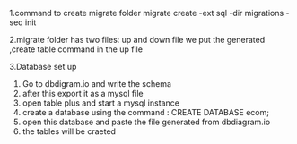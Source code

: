 1.command to create migrate folder
  migrate create -ext sql -dir migrations -seq init

2.migrate folder has two files:
  up and down file we put the generated ,create table command in the up file

3.Database set up
  1. Go to dbdigram.io and write the schema
  2. after this export it as a mysql file
  3. open table plus and start a mysql instance
  4. create a database using the command : CREATE DATABASE ecom;
  5. open this database and paste the file generated from dbdiagram.io
  6. the tables will be craeted


